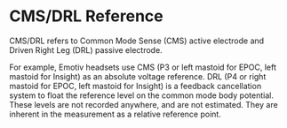 # CMS/DRL Reference

CMS/DRL refers to Common Mode Sense (CMS) active electrode and Driven Right Leg (DRL) passive electrode.

For example, Emotiv headsets use CMS (P3 or left mastoid for EPOC, left mastoid for Insight) as an absolute voltage reference. DRL (P4 or right mastoid for EPOC, left mastoid for Insight) is a feedback cancellation system to float the reference level on the common mode body potential. These levels are not recorded anywhere, and are not estimated. They are inherent in the measurement as a relative reference point.